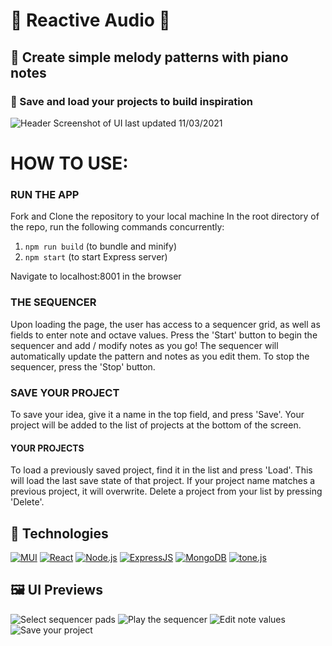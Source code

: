 # 🎵 Reactive Audio 🎵

## 🎹 Create simple melody patterns with piano notes
### 🤔 Save and load your projects to build inspiration

![Header](https://github.com/rriegel/Reactive-Audio/blob/main/assets/screenshot-11042021.png "Header")
Screenshot of UI last updated 11/03/2021

# HOW TO USE:

### RUN THE APP

Fork and Clone the repository to your local machine
In the root directory of the repo, run the following commands concurrently:
  1. `npm run build` (to bundle and minify)
  2. `npm start` (to start Express server)

Navigate to localhost:8001 in the browser


### THE SEQUENCER

Upon loading the page, the user has access to a sequencer grid, as well as fields to enter note and octave values.
Press the 'Start' button to begin the sequencer and add / modify notes as you go!
The sequencer will automatically update the pattern and notes as you edit them.
To stop the sequencer, press the 'Stop' button.


### SAVE YOUR PROJECT

To save your idea, give it a name in the top field, and press 'Save'.
Your project will be added to the list of projects at the bottom of the screen.


#### YOUR PROJECTS

To load a previously saved project, find it in the list and press 'Load'. This will load the last save state of that project.
If your project name matches a previous project, it will overwrite.
Delete a project from your list by pressing 'Delete'.

## 🔨 Technologies

[![MUI](https://img.shields.io/badge/MUI-%230081CB.svg?style=for-the-badge&logo=material-ui&logoColor=white)](https://mui.com/)
[![React](https://img.shields.io/badge/ReactJS-61DAFB?logo=react&logoColor=white&style=for-the-badge)](https://reactjs.org/)
[![Node.js](https://img.shields.io/badge/Node.js-43853D?logo=node.js&logoColor=white&style=for-the-badge)](https://nodejs.org/)
[![ExpressJS](https://img.shields.io/badge/Express-FFFFFF?logo=express&logoColor=black&style=for-the-badge)](https://expressjs.com/)
[![MongoDB](https://img.shields.io/badge/MongoDB-439543?logo=mongodb&logoColor=white&style=for-the-badge)](https://www.mongodb.com/)
[![tone.js](https://img.shields.io/badge/tone.js-F734D7?style=for-the-badge)](https://tonejs.github.io/)

## 🖼 UI Previews

![Select sequencer pads](https://github.com/rriegel/Reactive-Audio/blob/main/assets/UI1.gif)
![Play the sequencer](https://github.com/rriegel/Reactive-Audio/blob/main/assets/UI2.gif)
![Edit note values](https://github.com/rriegel/Reactive-Audio/blob/main/assets/UI3.gif)
![Save your project](https://github.com/rriegel/Reactive-Audio/blob/main/assets/UI4.gif)